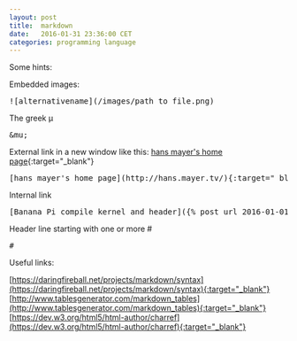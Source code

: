 ```yaml
---
layout: post
title:  markdown
date:   2016-01-31 23:36:00 CET
categories: programming language 
---
```


Some hints: 

Embedded images: 

<pre>
![alternativename](/images/path_to_file.png)
</pre> 

The greek &mu; 

<pre>
&amp;mu;
</pre>

External link in a new window like this:  [hans mayer's home page](http://hans.mayer.tv/){:target="_blank"}

<pre>
[hans mayer's home page](http://hans.mayer.tv/){:target="_blank"}
</pre>

Internal link 
<pre>
[Banana Pi compile kernel and header]({% post_url 2016-01-01-bananapi-compile-kernel %}){:target="_blank"} 
</pre>

Header line starting with one or more #

<pre>
# 
</pre>

Useful links: 

[https://daringfireball.net/projects/markdown/syntax](https://daringfireball.net/projects/markdown/syntax){:target="_blank"} <br />
[http://www.tablesgenerator.com/markdown_tables](http://www.tablesgenerator.com/markdown_tables){:target="_blank"} <br />
[https://dev.w3.org/html5/html-author/charref](https://dev.w3.org/html5/html-author/charref){:target="_blank"} <br />

